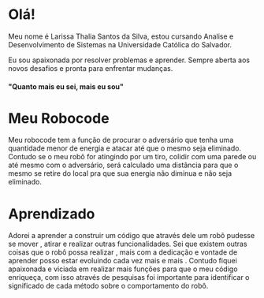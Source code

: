 # Olá!

Meu nome é Larissa Thalia Santos da Silva, estou cursando Analise e Desenvolvimento de Sistemas na Universidade Católica do Salvador.

Eu sou apaixonada por resolver problemas e aprender. Sempre aberta aos novos desafios e pronta para enfrentar mudanças.

#### "Quanto mais eu sei, mais eu sou"


# Meu Robocode

Meu robocode tem a função de procurar o adversário que tenha uma quantidade menor de energia e atacar até que o mesmo seja eliminado. Contudo se o meu robô for atingindo por um tiro, colidir com uma parede ou até mesmo com o  adversário, será calculado uma distância para que o mesmo se retire do local pra que sua energia não diminua e  não seja eliminado.

# Aprendizado 
 
Adorei a aprender a construir um código que através dele um robô pudesse se mover , atirar e realizar outras funcionalidades. Sei que existem outras coisas que o robô possa realizar , mais com a dedicação e vontade de aprender posso estar evoluindo cada vez mais e mais . 
Contudo fiquei apaixonada e viciada em realizar mais funções para que o meu código enriqueça, com isso através de pesquisas foi importante para identificar o significado de cada método sobre o comportamento do robô.  

